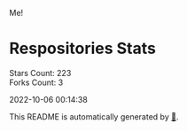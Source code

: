 Me!

# Respositories Stats
Stars Count: 223  
Forks Count: 3

2022-10-06 00:14:38  

This README is automatically generated by [🐰](https://github.com/rnitta/rnitta).
